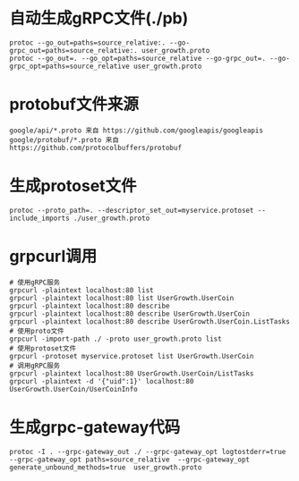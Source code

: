 # 自动生成gRPC文件(./pb)
```
protoc --go_out=paths=source_relative:. --go-grpc_out=paths=source_relative:. user_growth.proto
protoc --go_out=. --go_opt=paths=source_relative --go-grpc_out=. --go-grpc_opt=paths=source_relative user_growth.proto
```

# protobuf文件来源
    google/api/*.proto 来自 https://github.com/googleapis/googleapis
    google/protobuf/*.proto 来自 https://github.com/protocolbuffers/protobuf

# 生成protoset文件
```
protoc --proto_path=. --descriptor_set_out=myservice.protoset --include_imports ./user_growth.proto
```

# grpcurl调用
```
# 使用gRPC服务
grpcurl -plaintext localhost:80 list
grpcurl -plaintext localhost:80 list UserGrowth.UserCoin
grpcurl -plaintext localhost:80 describe
grpcurl -plaintext localhost:80 describe UserGrowth.UserCoin
grpcurl -plaintext localhost:80 describe UserGrowth.UserCoin.ListTasks
# 使用proto文件
grpcurl -import-path ./ -proto user_growth.proto list
# 使用protoset文件
grpcurl -protoset myservice.protoset list UserGrowth.UserCoin
# 调用gRPC服务
grpcurl -plaintext localhost:80 UserGrowth.UserCoin/ListTasks
grpcurl -plaintext -d '{"uid":1}' localhost:80 UserGrowth.UserCoin/UserCoinInfo
```

# 生成grpc-gateway代码
````
protoc -I . --grpc-gateway_out ./ --grpc-gateway_opt logtostderr=true  --grpc-gateway_opt paths=source_relative  --grpc-gateway_opt generate_unbound_methods=true  user_growth.proto

````
